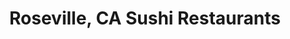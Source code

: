 ---
layout: city
title: Roseville, CA Sushi Restaurants
permalink: /california/roseville/
stateAbbr: CA
stateName: California
cityName: Roseville

---